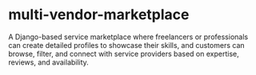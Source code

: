 # multi-vendor-marketplace
A Django-based service marketplace where freelancers or professionals can create detailed profiles to showcase their skills, and customers can browse, filter, and connect with service providers based on expertise, reviews, and availability.
